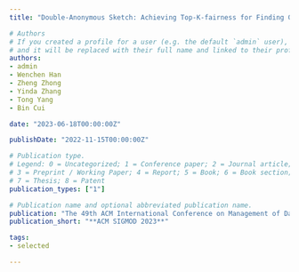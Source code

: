 ```yaml
---
title: "Double-Anonymous Sketch: Achieving Top-K-fairness for Finding Global Top-K Frequent Items"

# Authors
# If you created a profile for a user (e.g. the default `admin` user), write the username (folder name) here 
# and it will be replaced with their full name and linked to their profile.
authors:
- admin
- Wenchen Han
- Zheng Zhong
- Yinda Zhang
- Tong Yang
- Bin Cui

date: "2023-06-18T00:00:00Z"

publishDate: "2022-11-15T00:00:00Z"

# Publication type.
# Legend: 0 = Uncategorized; 1 = Conference paper; 2 = Journal article;
# 3 = Preprint / Working Paper; 4 = Report; 5 = Book; 6 = Book section;
# 7 = Thesis; 8 = Patent
publication_types: ["1"]

# Publication name and optional abbreviated publication name.
publication: "The 49th ACM International Conference on Management of Data"
publication_short: "**ACM SIGMOD 2023**"

tags:
- selected

---
```

